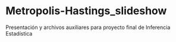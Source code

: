 # Metropolis-Hastings_slideshow

Presentación y archivos auxiliares para proyecto final de Inferencia Estadística
